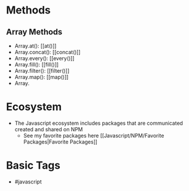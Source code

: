 
# Methods

## Array Methods
- Array.at(): [[at()]]
- Array.concat(): [[concat()]]
- Array.every(): [[every()]]
- Array.fill(): [[fill()]]
- Array.filter(): [[filter()]]
- Array.map(): [[map()]]
- Array.
# Ecosystem
- The Javascript ecosystem includes packages that are communicated created and shared on NPM 
	- See my favorite packages here [[Javascript/NPM/Favorite Packages|Favorite Packages]]


# Basic Tags
- #javascript